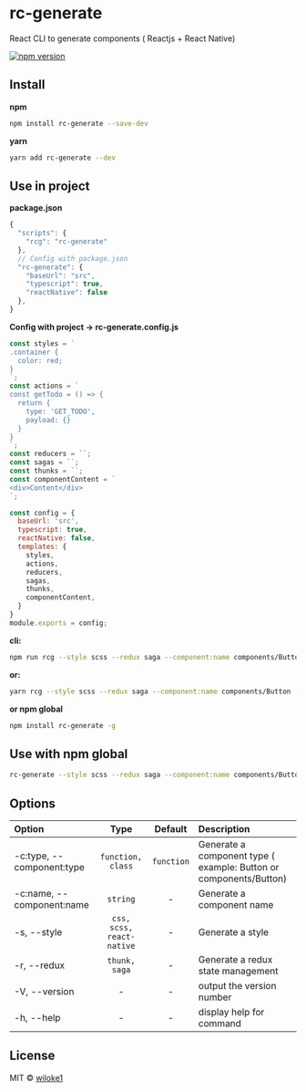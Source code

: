 # rc-generate

React CLI to generate components ( Reactjs + React Native)

[![npm version](https://img.shields.io/npm/v/rc-generate.svg)](https://www.npmjs.com/package/rc-generate)

## Install

**npm**

```bash
npm install rc-generate --save-dev
```

**yarn**

```bash
yarn add rc-generate --dev
```

## Use in project

**package.json**

```js
{
  "scripts": {
    "rcg": "rc-generate"
  },
  // Config with package.json
  "rc-generate": {
    "baseUrl": "src",
    "typescript": true,
    "reactNative": false
  },
}
```

**Config with project -> rc-generate.config.js**

```js
const styles = `
.container {
  color: red;
}
`;
const actions = `
const getTodo = () => {
  return {
    type: 'GET_TODO',
    payload: {}
  }
}
`;
const reducers = ``;
const sagas = ``;
const thunks = ``;
const componentContent = `
<div>Content</div>
`;

const config = {
  baseUrl: 'src',
  typescript: true,
  reactNative: false,
  templates: {
    styles,
    actions,
    reducers,
    sagas,
    thunks,
    componentContent,
  }
}
module.exports = config;
```

**cli:**

```bash
npm run rcg --style scss --redux saga --component:name components/Button --component:type class
```

**or:**

```bash
yarn rcg --style scss --redux saga --component:name components/Button --component:type class
```

**or npm global**

```bash
npm install rc-generate -g
```

## Use with npm global

```bash
rc-generate --style scss --redux saga --component:name components/Button
```

## Options

| Option                      | Type                        | Default    | Description |
| :---------                  | :-------:                   | :-----:    | :----------- |
| -c:type, --component:type   | `function, class`           | `function` | Generate a component type ( example: Button or components/Button) |
| -c:name, --component:name   | `string`                    | -          | Generate a component name  |
| -s, --style                 | `css, scss, react-native`   | -          | Generate a style |
| -r, --redux                 | `thunk, saga`               | -          | Generate a redux state management |
| -V, --version               | -                           | -          | output the version number |
| -h, --help                  | -                           | -          | display help for command |

## License

MIT © [wiloke1](https://github.com/wiloke1)

